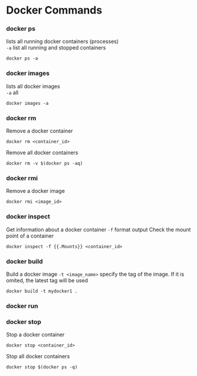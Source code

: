 # Docker Commands


### docker ps
lists all running docker containers (processes)  
`-a` list all running and stopped containers
```
docker ps -a
```

### docker images
lists all docker images  
`-a` all
```
docker images -a
```

### docker rm
Remove a docker container  
```
docker rm <container_id>
```
Remove all docker containers  
```
docker rm -v $(docker ps -aq)
```


### docker rmi
Remove a docker image  
```
docker rmi <image_id>
```

### docker inspect
Get information about a docker container
`-f` format output
Check the mount point of a container
```
docker inspect -f {{.Mounts}} <container_id>
```



### docker build
Build a docker image
`-t <image_name>` specify the tag of the image. If it is omited, the latest tag will be used  
```
docker build -t mydocker1 .
```



### docker run



### docker stop
Stop a docker container 
```
docker stop <container_id>
```
Stop all docker containers  
```
docker stop $(docker ps -q)
```
